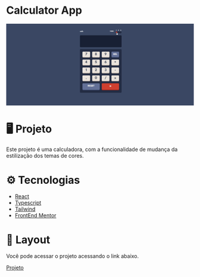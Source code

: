 # Calculator App
<img title="Calculator App" alt="Calculator app gif" src="./github/Calculator-Animation.gif"/>

# 🖥️ Projeto
<p>Este projeto é uma calculadora, com a funcionalidade de mudança da estilização dos temas de cores.</p>

# ⚙️ Tecnologias
* [React](https://reactjs.org/)
* [Typescript](https://www.typescriptlang.org/)
* [Tailwind](https://tailwindcss.com/)
* [FrontEnd Mentor](https://www.frontendmentor.io/)


# 📱 Layout
<p>Você pode acessar o projeto acessando o link abaixo.</p>
 <a href="https://calculator-app-main-six.vercel.app/">Projeto<a/>
